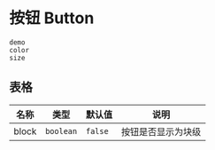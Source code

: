 # 按钮 Button
    
```
demo
color
size
```

<HelloWorld name="xx">
</HelloWorld>

 ## 表格
| 名称 | 类型 | 默认值 | 说明 |
| --- | --- | --- | --- |
| block | `boolean` | `false` | 按钮是否显示为块级 |

<HelloWorld>
</HelloWorld>

